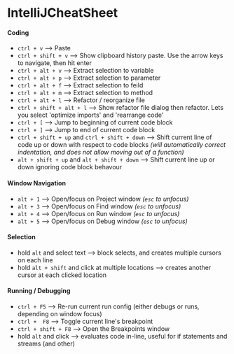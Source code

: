 # IntelliJCheatSheet

#### Coding

- `ctrl + v` --> Paste
- `ctrl + shift + v` --> Show clipboard history paste. Use the arrow keys to navigate, then hit enter
- `ctrl + alt + v` --> Extract selection to variable
- `ctrl + alt + p` --> Extract selection to parameter
- `ctrl + alt + f` --> Extract selection to feild
- `ctrl + alt + m` --> Extract selection to method
- `ctrl + alt + l` --> Refactor / reorganize file
- `ctrl + shift + alt + l` --> Show refactor file dialog then refactor. Lets you select 'optimize imports' and 'rearrange code'
- `ctrl + [` --> Jump to beginning of current code block
- `ctrl + ]` --> Jump to end of current code block
- `ctrl + shift + up` and `ctrl + shift + down` --> Shift current line of code up or down with respect to code blocks _(will automatically
  correct indentation, and does not allow moving out of a function)_
- `alt + shift + up` and `alt + shift + down` --> Shift current line up or down ignoring code block behavour

#### Window Navigation

- `alt + 1` --> Open/focus on Project window *(`esc` to unfocus)*
- `alt + 3` --> Open/focus on Find window *(`esc` to unfocus)* 
- `alt + 4` --> Open/focus on Run window *(`esc` to unfocus)* 
- `alt + 5` --> Open/focus on Debug window *(`esc` to unfocus)* 

#### Selection

- hold `alt` and select text --> block selects, and creates multiple cursors on each line
- hold `alt + shift` and click at multiple locations --> creates another cursor at each clicked location

#### Running / Debugging

- `ctrl + F5` --> Re-run current run config (either debugs or runs, depending on window focus)
- `ctrl +  F8` --> Toggle current line's breakpoint
- `ctrl + shift + F8` --> Open the Breakpoints window
- hold `alt` and click --> evaluates code in-line, useful for if statements and streams (and other)
